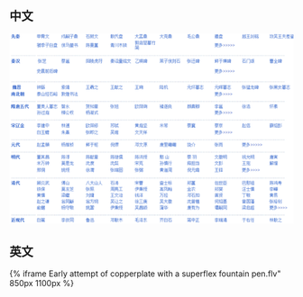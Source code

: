 ## 中文

![](各朝代字写得好的人物列表.jpg)

## 英文

{% iframe Early attempt of copperplate with a superflex fountain pen.flv" 850px 1100px %}